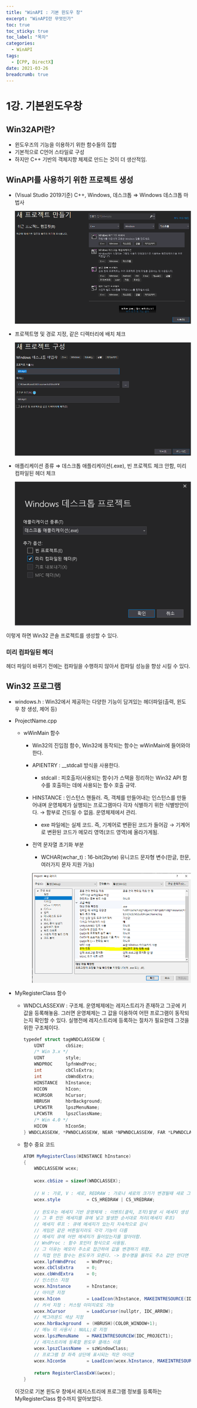 ```yaml
---
title: "WinAPI : 기본 윈도우 창"
excerpt: "WinAPI란 무엇인가"
toc: true
toc_sticky: true
toc_label: "목차"
categories:
  - WinAPI
tags:
  - [CPP, DirectX]
date: 2021-03-26
breadcrumb: true
---
```


# 1강. 기본윈도우창

## Win32API란?

- 윈도우즈의 기능을 이용하기 위한 함수들의 집합
- 기본적으로 C언어 스타일로 구성
- 하지만 C++ 기반의 객체지향 체제로 만드는 것이 더 생산적임.

## WinAPI를 사용하기 위한 프로젝트 생성

- (Visual Studio 2019기준) C++, Windows, 데스크톱 ⇒ Windows 데스크톱 마법사

    ![/assets/images/posts/2021-03-26/winapi1/Untitled.png](/assets/images/posts/2021-03-26/winapi1/Untitled.png)

- 프로젝트명 및 경로 지정, 같은 디렉터리에 배치 체크

    ![/assets/images/posts/2021-03-26/winapi1/Untitled%201.png](/assets/images/posts/2021-03-26/winapi1/Untitled%201.png)

- 애플리케이션 종류 ⇒ 데스크톱 애플리케이션(.exe), 빈 프로젝트 체크 안함, 미리 컴파일된 헤더 체크

    ![/assets/images/posts/2021-03-26/winapi1/Untitled%202.png](/assets/images/posts/2021-03-26/winapi1/Untitled%202.png)

이렇게 하면 Win32 콘솔 프로젝트를 생성할 수 있다.

### 미리 컴파일된 헤더

 헤더 파일이 바뀌기 전에는 컴파일을 수행하지 않아서 컴파일 성능을 향상 시킬 수 있다.

## Win32 프로그램

- windows.h : Win32에서 제공하는 다양한 기능이 담겨있는 헤더파일(출력, 윈도우 창 생성, 제어 등)
- ProjectName.cpp
    - wWinMain 함수
        - Win32의 진입점 함수, Win32에 동작되는 함수는 wWinMain에 들어와야 한다.
        - APIENTRY : __stdcall 방식을 사용한다.
            - stdcall : 피호출자(사용되는 함수)가 스택을 정리하는 Win32 API 함수를 호출하는 데에 사용되는 함수 호출 규약.

        - HINSTANCE : 인스턴스 핸들러. 즉, 객체를 만들어내는 인스턴스를 만들어내며 운영체제가 실행되는 프로그램마다 각자 식별하기 위한 식별방안이다. → 함부로 건드릴 수 없음. 운영체제에서 관리.
            - exe 파일에는 실제 코드. 즉, 기계어로 변환된 코드가 들어감 → 기계어로 변환된 코드가 메모리 영역(코드 영역)에 올라가게됨.
        - 전역 문자열 초기화 부분
            - WCHAR(wchar_t) : 16-bit(2byte) 유니코드 문자형 변수(한글, 한문, 여러가지 문자 지원 가능)

            ![/assets/images/posts/2021-03-26/winapi1/Untitled%203.png](/assets/images/posts/2021-03-26/winapi1/Untitled%203.png)

- MyRegisterClass 함수
    - WNDCLASSEXW : 구조체. 운영체제에는 레지스트리가 존재하고 그곳에 키값을 등록해놓음. 그러면 운영체제는 그 값을 이용하여 어떤 프로그램이 동작되는지 확인할 수 있다. 실행전에 레지스트리에 등록하는 절차가 필요한데 그것을 위한 구조체이다.

        ```csharp
        typedef struct tagWNDCLASSEXW {
            UINT        cbSize;
            /* Win 3.x */
            UINT        style;
            WNDPROC     lpfnWndProc;
            int         cbClsExtra;
            int         cbWndExtra;
            HINSTANCE   hInstance;
            HICON       hIcon;
            HCURSOR     hCursor;
            HBRUSH      hbrBackground;
            LPCWSTR     lpszMenuName;
            LPCWSTR     lpszClassName;
            /* Win 4.0 */
            HICON       hIconSm;
        } WNDCLASSEXW, *PWNDCLASSEXW, NEAR *NPWNDCLASSEXW, FAR *LPWNDCLASSEXW;
        ```

    - 함수 중요 코드

        ```csharp
        ATOM MyRegisterClass(HINSTANCE hInstance)
        {
            WNDCLASSEXW wcex;

            wcex.cbSize = sizeof(WNDCLASSEX);

        	// H : 가로, V : 세로, REDRAW : 가로나 세로의 크기가 변경될때 새로 그린다. 
            wcex.style          = CS_HREDRAW | CS_VREDRAW;

        	// 윈도우는 메세지 기반 운영체제 : 이벤트(클릭, 조작)발생 시 메세지 생성
        	// 그 후 만든 메세지를 큐에 넣고 발생한 순서대로 처리(메세지 루프)
        	// 메세지 루프 : 큐에 메세지가 있는지 지속적으로 감시
        	// 게임은 같은 버튼일지라도 각각 기능이 다름
        	// 메세지 큐에 어떤 메세지가 들어있는지를 알아야함.
        	// WndProc : 함수 포인터 형식으로 사용됨.
        	// 그 이유는 메모리 주소로 접근하여 값을 변경하기 위함.
        	// 직접 만든 함수는 윈도우가 모른다. -> 함수명을 몰라도 주소 값만 안다면 사용할 수 있다.
            wcex.lpfnWndProc    = WndProc;
            wcex.cbClsExtra     = 0;
            wcex.cbWndExtra     = 0;
        	// 인스턴스 지정
            wcex.hInstance      = hInstance;
        	// 아이콘 지정
            wcex.hIcon          = LoadIcon(hInstance, MAKEINTRESOURCE(IDI_PROJECT1));
        	// 커서 지정 : 커스텀 이미지로도 가능
            wcex.hCursor        = LoadCursor(nullptr, IDC_ARROW);
        	// 백그라운드 색상 지정
            wcex.hbrBackground  = (HBRUSH)(COLOR_WINDOW+1);
        	// 메뉴 미 사용시 : NULL;로 지정
            wcex.lpszMenuName   = MAKEINTRESOURCEW(IDC_PROJECT1);
        	// 레지스트리에 등록할 윈도우 클래스 이름
            wcex.lpszClassName  = szWindowClass;
        	// 프로그램 창 좌측 상단에 표시되는 작은 아이콘
            wcex.hIconSm        = LoadIcon(wcex.hInstance, MAKEINTRESOURCE(IDI_SMALL));

            return RegisterClassExW(&wcex);
        }
        ```

    이것으로 기본 윈도우 창에서 레지스트리에 프로그램 정보를 등록하는 MyRegisterClass 함수까지 알아보았다.